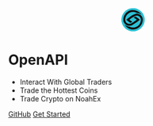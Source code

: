 <!-- _coverpage.md -->

<div class="flex-alc">
<svg width="50" height="50" viewBox="0 0 20 20" fill="none" xmlns="http://www.w3.org/2000/svg"><path d="M9.83471 0.666044C9.88234 0.666056 9.92996 0.666068 9.97903 0.66608C10.7267 0.667911 11.4352 0.71659 12.161 0.908023C12.203 0.918379 12.2449 0.928735 12.2881 0.939404C12.8701 1.08444 13.3959 1.30335 13.9308 1.57173C13.9895 1.59975 14.0482 1.62777 14.1086 1.65664C14.9677 2.07128 15.7276 2.63209 16.4196 3.28632C16.4604 3.32418 16.5011 3.36204 16.5432 3.40105C17.8487 4.65339 18.6115 6.26456 19.0743 7.98762C19.0859 8.03039 19.0976 8.07316 19.1096 8.11722C19.4377 9.3925 19.3382 10.982 19.019 12.2464C19.0068 12.2949 18.9947 12.3433 18.9822 12.3931C18.8188 13.0232 18.5937 13.6026 18.3 14.1823C18.2651 14.2568 18.2651 14.2568 18.2296 14.3329C17.7277 15.3956 16.8875 16.4246 15.9771 17.169C15.9195 17.2188 15.8619 17.2686 15.8043 17.3185C15.2612 17.7797 14.6745 18.1179 14.0414 18.4411C13.9944 18.4655 13.9474 18.4899 13.899 18.515C13.4969 18.7209 13.0895 18.8612 12.6588 18.9942C12.5953 19.0142 12.5319 19.0342 12.4665 19.0549C11.6209 19.3105 10.801 19.4137 9.92113 19.409C9.85308 19.409 9.85308 19.409 9.78365 19.4089C8.63333 19.4056 7.53582 19.1995 6.4645 18.7729C6.4088 18.7508 6.4088 18.7508 6.35197 18.7282C4.51496 17.9818 3.09452 16.6846 1.98471 15.0672C1.94671 15.0127 1.90871 14.9583 1.86956 14.9022C1.47403 14.3128 1.21454 13.6356 0.989201 12.9655C0.962145 12.8901 0.962145 12.8901 0.934543 12.8131C0.441133 11.3519 0.30526 9.48835 0.71267 7.98762C0.734085 7.90713 0.734085 7.90713 0.755932 7.82501C1.0623 6.70075 1.48134 5.67988 2.15063 4.72437C2.18977 4.66833 2.22891 4.61229 2.26923 4.55455C2.5843 4.11967 2.93918 3.72689 3.31205 3.34163C3.36242 3.28884 3.36242 3.28884 3.41381 3.23499C3.67293 2.96848 3.9453 2.73795 4.24534 2.51891C4.29058 2.48576 4.33581 2.45261 4.38242 2.41846C4.83343 2.09442 5.30622 1.82299 5.80083 1.57173C5.85444 1.54414 5.90805 1.51655 5.96329 1.48812C7.17935 0.900449 8.49465 0.663007 9.83471 0.666044Z" fill="#2BC1D5"/><path fill-rule="evenodd" clip-rule="evenodd" d="M9.96207 2.16394L9.75843 2.16324C9.37562 2.16141 9.00374 2.17516 8.62465 2.2313C6.60696 2.57346 4.72129 3.72858 3.53001 5.39689L3.42243 5.5544C2.98081 6.19222 2.6466 6.84999 2.40973 7.58787L2.35087 7.77714C2.15023 8.41922 2.02606 9.04371 2.02735 9.71826L2.02941 9.88581C2.02989 10.6462 2.10093 11.4026 2.47618 12.0824L2.53753 12.1915C2.86566 12.8572 3.29259 13.394 3.88129 13.8495L4.03079 13.9614C4.79495 14.5683 5.70482 14.8472 6.67371 14.8627L6.84449 14.8637C7.36689 14.8667 7.71847 14.8687 8.05743 14.8043C8.75502 14.6719 9.39922 14.2582 11.3692 12.9932L11.4971 12.9105C11.7388 12.7545 11.9785 12.5959 12.216 12.4334L12.3267 12.3574C12.9647 11.9216 13.5886 11.473 14.1946 10.9935C14.3108 10.9013 14.4272 10.8097 14.5448 10.7194L14.6586 10.6327L14.8708 10.47C14.8795 10.4634 14.8882 10.4569 14.8968 10.4505C15.0759 10.3163 15.2321 10.1992 15.3132 9.97914C14.7228 9.48061 14.1262 8.991 13.495 8.54456C13.3234 8.42412 13.1524 8.30354 12.9853 8.17678L12.8653 8.08437C12.7859 8.02352 12.7067 7.96259 12.6274 7.90159C12.6202 7.89589 12.613 7.8902 12.6058 7.88453C12.4367 7.75126 12.2777 7.6259 12.0763 7.54402C11.9197 7.54575 11.8041 7.58754 11.6634 7.65456L11.5524 7.71146C11.416 7.78081 11.2801 7.85109 11.1449 7.92265L11.0028 7.99838C10.8357 8.08695 10.6685 8.17558 10.5016 8.26455V8.37517L10.6017 8.4516L10.7429 8.54024L10.9007 8.64066C11.3551 8.92685 11.8041 9.21921 12.2389 9.53445L12.3785 9.63692L12.5153 9.73614L12.6393 9.82812C12.6971 9.86919 12.7234 9.88793 12.7481 9.90862C12.7689 9.92597 12.7884 9.9447 12.8245 9.97914V10.0898L12.7131 10.182L12.5589 10.2907L12.3901 10.4104L12.2161 10.5322C11.5461 11.0077 10.8753 11.4811 10.1704 11.9036L10.0592 11.9703C10.0153 11.997 9.97112 12.0239 9.9266 12.0511C8.82154 12.7251 7.51345 13.523 6.18298 13.2763C5.26817 12.9832 4.52025 12.5503 4.03079 11.6937C3.40954 10.4962 3.53694 9.28349 3.90614 8.02733C4.45498 6.40292 5.58241 5.15327 7.10093 4.37907L7.29385 4.28228C7.41319 4.21998 7.53104 4.1613 7.65507 4.10901C9.09631 3.60272 10.8057 3.53111 12.2161 4.17166C12.7421 4.45669 13.1899 4.60083 13.7854 4.68327C14.348 4.7538 14.8259 4.85359 15.3315 5.11518L15.448 5.1776C15.7902 5.3592 16.0915 5.55499 16.3867 5.80696L16.4747 5.88625L16.53 5.77563C16.2652 5.36513 15.979 4.98956 15.6382 4.63855C14.0884 3.08705 12.1723 2.19133 9.96207 2.16394ZM14.1519 5.32106L13.9862 5.27807C13.3363 5.09313 12.5809 5.08679 11.9332 5.28066L11.774 5.33338C9.47659 6.00756 7.25483 7.74393 5.39928 9.21748L5.13727 9.42627L4.97071 9.55439L4.81926 9.6717C4.65305 9.79912 4.55407 9.89522 4.4736 10.09C5.31681 10.7681 6.16318 11.4443 7.05206 12.0621L7.16977 12.1433C7.33773 12.2595 7.50691 12.373 7.67996 12.4814C7.73894 12.5036 7.76686 12.5141 7.79501 12.5148C7.82031 12.5154 7.8458 12.508 7.89419 12.4939L7.99828 12.4339L8.11481 12.3696C8.19225 12.326 8.27076 12.2843 8.35034 12.2449C8.42698 12.2082 8.50345 12.1711 8.57975 12.1337L8.69414 12.0777L8.70853 12.0707C8.92449 11.9667 9.11954 11.8727 9.28523 11.694C9.10288 11.5706 8.9206 11.4472 8.73841 11.3236L8.64229 11.2584C8.23932 10.9851 7.83713 10.7111 7.44284 10.4253L7.43678 10.4209C7.29287 10.3156 7.15553 10.2151 6.99802 10.1312L6.90707 10.09C7.70233 9.34959 8.11017 8.96988 8.56439 8.65765C9.04257 8.32895 9.57214 8.07502 10.6592 7.55377L10.7785 7.49044C11.0366 7.353 11.2959 7.21951 11.5608 7.09558L11.6634 7.04796C12.0614 6.86034 12.4222 6.75711 12.8615 6.74484L13.008 6.74376C13.339 6.74117 13.619 6.77917 13.9305 6.8937L14.0415 6.93735C14.7581 7.21268 15.3105 7.65988 15.7426 8.29761C16.2881 9.22959 16.3183 10.3011 16.0684 11.3331L16.0326 11.4727C15.8538 12.2004 15.5838 12.8427 15.179 13.4705L15.0924 13.6021C14.9056 13.8871 14.7103 14.138 14.4642 14.3744L14.3734 14.4594C14.1475 14.675 13.9158 14.8815 13.671 15.0756C12.4428 15.9937 10.8445 16.5053 9.30683 16.3034L9.17462 16.2846C8.59248 16.2115 7.99777 16.1217 7.47201 15.8478C6.99486 15.5981 6.57231 15.4637 6.036 15.3893C5.12088 15.2624 4.21944 14.9452 3.51612 14.3177C3.43556 14.2446 3.39866 14.2112 3.35534 14.1958C3.31874 14.1829 3.27755 14.1829 3.20156 14.1829C4.33391 15.9164 5.98906 17.1614 8.00908 17.6721C9.99592 18.1312 12.0931 17.8915 13.8447 16.8148L13.9862 16.7271C14.379 16.4922 14.7425 16.2388 15.0904 15.9407C16.6862 14.5043 17.5934 12.5747 17.7383 10.4418L17.7471 10.3112C17.8175 9.46989 17.653 8.56473 17.2528 7.81425C16.5461 6.58084 15.542 5.70989 14.1519 5.32106Z" fill="#121212"/></svg>
<!-- <p class="brand">NoahEx OpenAPI</p>-->
</div>

<style>
.flex-alc {
    display: flex;
    align-items: center;
    justify-content: center;
}
.brand {
    font-size: 20px;
    font-weight: 600;
    margin-right: 23px
}
</style>

# OpenAPI

- Interact With Global Traders
- Trade the Hottest Coins
- Trade Crypto on NoahEx


[GitHub](https://github.com/noahex516/api-noahex.com)
[Get Started](/en/README.md)
